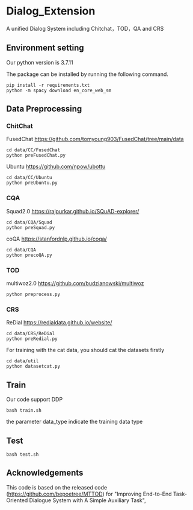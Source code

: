# Dialog_Extension
A unified Dialog System including Chitchat，TOD，QA and CRS

## Environment setting
Our python version is 3.7.11

The package can be installed by running the following command.

```
pip install -r requirements.txt
python -m spacy download en_core_web_sm
```

## Data Preprocessing
### ChitChat
FusedChat  https://github.com/tomyoung903/FusedChat/tree/main/data
```
cd data/CC/FusedChat
python preFusedChat.py
```
Ubuntu   https://github.com/npow/ubottu
```
cd data/CC/Ubuntu
python preUbuntu.py 
```
### CQA
Squad2.0   https://rajpurkar.github.io/SQuAD-explorer/
```
cd data/CQA/Squad
python preSquad.py 
```
coQA  https://stanfordnlp.github.io/coqa/
```
cd data/CQA
python precoQA.py
```
### TOD
multiwoz2.0   https://github.com/budzianowski/multiwoz
```
python preprocess.py
```
### CRS
ReDial   https://redialdata.github.io/website/
```
cd data/CRS/ReDial
python preRedial.py
```
For training with the cat data, you should cat the datasets firstly
```
cd data/util
python datasetcat.py
```
## Train
Our code support DDP
```
bash train.sh
```
the parameter data_type indicate the training data type

## Test
```
bash test.sh
```

## Acknowledgements

This code is based on the released code (https://github.com/bepoetree/MTTOD) for "Improving End-to-End Task-Oriented Dialogue System with A Simple Auxiliary Task",  


